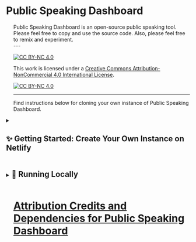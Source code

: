 # Public Speaking Dashboard

<div style="padding-left: 20px;"> 
Public Speaking Dashboard is an open-source public speaking tool. 
</div>
<div style="padding-left: 20px;"> 
Please feel free to copy and use the source code. Also, please feel free to remix and experiment. 
</div>
<div style="padding-left: 20px;"> 
---

[![CC BY-NC 4.0][cc-by-nc-shield]][cc-by-nc]

This work is licensed under a
[Creative Commons Attribution-NonCommercial 4.0 International License][cc-by-nc].

[![CC BY-NC 4.0][cc-by-nc-image]][cc-by-nc]

[cc-by-nc]: https://creativecommons.org/licenses/by-nc/4.0/
[cc-by-nc-image]: https://licensebuttons.net/l/by-nc/4.0/88x31.png
[cc-by-nc-shield]: https://img.shields.io/badge/License-CC%20BY--NC%204.0-lightgrey.svg
---

Find instructions below for cloning your own instance of Public Speaking Dashboard. 

</div>


<details>
<summary><h2 style="display: inline-block;">✨ Getting Started: Create Your Own Instance on Netlify</h2></summary>

<div style="padding-left: 20px;">

This guide will walk you through the steps for setting up your own instance of Public Speaking Dashboard on Netlify.

<h3 style="display: inline-block;">1. **Create a Mistral AI Account**</h3>

<ul style="list-style-type: disc;">
<li><strong>Create an account:</strong> [Mistral AI](https://mistral.ai/)</li>
<li>This will be the AI "back end" of your application.</li>
<li><strong>Generate a Mistral AI API Key:</strong> [Instructions](https://docs.mistral.ai/getting-started/quickstart/#account-setup) </li>
<li>Store this key in a safe place.</li>
<li><strong>Important Note:</strong> Mistral is a "pay as you go" service, meaning that everytime a user runs the app, it will result in a charge to your Mistral account. Share the link only with intended audiences. </li>
</ul>
<h3 style="display: inline-block;">2. **(Optional) Create a DeepGram Account**</h3>

<ul style="list-style-type: disc;">
<li><strong>Create an account:</strong> [DeepGram](https://deepgram.com/)</li>
<li>This is for voice transcription on Android mobile devices (transcription will not work on Android without this service)</li>
<li><strong>Generate a DeepGram API Key:</strong> [Instructions](https://developers.deepgram.com/docs/create-additional-api-keys)</li>
<li>Store this key in a safe place.</li>
<li><strong>Important Note:</strong> The way that Public Speaking Dashboard is configured, this API key is exposed to whoever has access to the the App when it is deployed on Netlify. The DeepGram service is free, but, even so, share the link only with intended audiences. </li>
</ul>

<h3 style="display: inline-block;">3. **GitHub Account**</h3>

<ul style="list-style-type: disc;">
<li><strong>Create an account:</strong> [GitHub](https://github.com/)</li>
<li>This gives you access to the Public Speaking Dashboard source code.</li>
</ul>
</div>
</details>


<details>
<summary><h2 style="display: inline-block;">🚀 Running Locally</h2></summary>

<div style="padding-left: 20px;">

This app is built with Vue.js and requires Node.js 16.

<h3 style="display: inline-block;">1. **Create a `.env` File**</h3>
In the app's root directory, create a `.env` file with:
VUE_APP_ROOT_API2=yourMistralAPIKey
VUE_APP_ROOT_API3=yourDeepGramAPIKey

<h3 style="display: inline-block;">2. **Project Setup**</h3>
`npm install`

<h3 style="display: inline-block;">3. **Development**</h3>
`npm run serve`

<h3 style="display: inline-block;">4. **Production**</h3>
`npm run build`

<h3 style="display: inline-block;">5. **Linting**</h3>
`npm run lint`


For configuration details: Vue CLI Configuration

</div>
</details>

<div style="padding-left: 20px;">

# [Attribution Credits and Dependencies for Public Speaking Dashboard](https://raw.githubusercontent.com/PublicSpeakingDB/PSD/main/package-lock.json)
</div>

